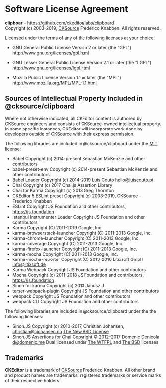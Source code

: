 Software License Agreement
==========================

**clipboar** – https://github.com/ckeditor/labs/clipboard <br>
Copyright (c) 2003-2019, [CKSource](http://cksource.com) Frederico Knabben. All rights reserved.

Licensed under the terms of any of the following licenses at your
choice:

- GNU General Public License Version 2 or later (the "GPL")
  http://www.gnu.org/licenses/gpl.html

- GNU Lesser General Public License Version 2.1 or later (the "LGPL")
  http://www.gnu.org/licenses/lgpl.html

- Mozilla Public License Version 1.1 or later (the "MPL")
  http://www.mozilla.org/MPL/MPL-1.1.html

Sources of Intellectual Property Included in @cksource/clipboard
-----------------------------------------------------

Where not otherwise indicated, all CKEditor content is authored by CKSource engineers and consists of CKSource-owned intellectual property. In some specific instances, CKEditor will incorporate work done by developers outside of CKSource with their express permission.

The following libraries are included in @cksource/clipboard under the [MIT license](https://opensource.org/licenses/MIT):
- Babel Copyright (c) 2014-present Sebastian McKenzie and other contributors
- babel-preset-env Copyright (c) 2014-present Sebastian McKenzie and other contributors
- Babel Loader Copyright (c) 2014-2019 Luís Couto <hello@luiscouto.pt>
- Chai Copyright (c) 2017 Chai.js Assertion Library
- Chai for Karma Copyright (c) 2013 Greg Thornton
- CKEditor 5 ESLint preset Copyright (c) 2003-2019, CKSource - Frederico Knabben
- ESLint Copyright JS Foundation and other contributors, https://js.foundation
- Istanbul Instrumenter Loader Copyright JS Foundation and other contributors
- Karma Copyright (C) 2011-2019 Google, Inc.
- karma-browserstack-launcher Copyright (C) 2011-2013 Google, Inc.
- karma-chrome-launcher Copyright (C) 2011-2013 Google, Inc.
- karma-coverage Copyright (C) 2011-2013 Google, Inc.
- karma-firefox-launcher Copyright (C) 2011-2013 Google, Inc.
- karma-mocha Copyright (C) 2011-2013 Google, Inc.
- karma-mocha-reporter Copyright (C) 2013-2016 Litixsoft GmbH <info@litixsoft.de>
- Karma Webpack Copyright JS Foundation and other contributors
- Mocha Copyright (c) 2011-2018 JS Foundation and contributors, https://js.foundation
- Sinon for karma Copyright (c) 2013 Janusz J
- terser-webpack-plugin Copyright JS Foundation and other contributors
- webpack Copyright JS Foundation and other contributors
- webpack CLI Copyright JS Foundation and other contributors

The following libraries are included in @cksource/clipboard under the the following licenses:
- Sinon.JS Copyright (c) 2010-2017, Christian Johansen, christian@cjohansen.no [The New BSD License](https://opensource.org/licenses/BSD-3-Clause)
- Sinon.JS Assertions for Chai Copyright © 2012–2017 Domenic Denicola <d@domenic.me> Dual licensed under [The WTFPL](https://choosealicense.com/licenses/wtfpl/) and [The BSD](https://opensource.org/licenses/BSD-2-Clause) licenses

Trademarks
----------

**CKEditor** is a trademark of [CKSource](http://cksource.com) Frederico Knabben. All other brand and product names are trademarks, registered trademarks or service marks of their respective holders.
